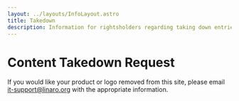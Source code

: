 ```yaml
---
layout: ../layouts/InfoLayout.astro
title: Takedown
description: Information for rightsholders regarding taking down entries from the Windows on Arm ready website.
---
```


# Content Takedown Request

If you would like your product or logo removed from this site, please email [it-support@linaro.org](mailto:it-support@linaro.org) with the appropriate information.
